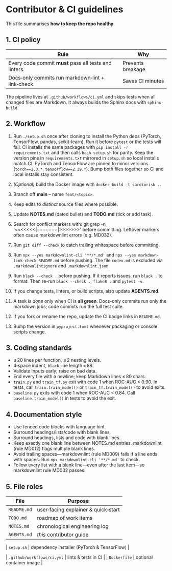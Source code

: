 # Contributor & CI guidelines

This file summarises **how to keep the repo healthy**.

## 1. CI policy

| Rule | Why |
|------|-----|
| Every code commit **must** pass all tests and linters. | Prevents breakage |
| Docs‑only commits run markdown‑lint + link‑check. | Saves CI minutes |

The pipeline lives at `.github/workflows/ci.yml` and skips tests when
all changed files are Markdown.
It always builds the Sphinx docs with `sphinx-build`.

## 2. Workflow

1. Run `./setup.sh` once after cloning to install the Python deps
   (PyTorch, TensorFlow, pandas, scikit-learn). Run it before `pytest`
   or the tests will fail. CI installs the same packages with
   `pip install -r requirements.txt` and then calls `bash setup.sh` for
   parity. Keep the version pins in `requirements.txt` mirrored in
   `setup.sh` so local installs match CI. PyTorch and TensorFlow are
   pinned to minor versions (`torch==2.3.*`, `tensorflow==2.19.*`). Bump
   both files together so CI and local installs stay consistent.
2. *(Optional)* build the Docker image with `docker build -t cardiorisk .`.
3. Branch off **main** – name `feat/<topic>`.
4. Keep edits to *distinct* source files where possible.
5. Update **NOTES.md** (dated bullet) and **TODO.md** (tick or add task).
6. Search for conflict markers with:
   git grep -n '<<<<<<<\|=======\|>>>>>>>'
   before committing. Leftover markers often cause markdownlint errors (e.g. MD032).
7. Run `git diff --check` to catch trailing whitespace before committing.

8. Run `npx --yes markdownlint-cli '**/*.md'` and
   `npx --yes markdown-link-check README.md` before pushing. The file
   `codex.md` is excluded via `.markdownlintignore` and `.markdownlint.json`.
9. Run `black --check .` before pushing.
   If it reports issues, run `black .` to format.
   Then re-run `black --check .`, `flake8 .` and `pytest -v`.
10. If you change tests, linters, or build scripts, also update **AGENTS.md**.
11. A task is *done* only when CI is **all green**.
    Docs-only commits run only the markdown jobs;
    code commits run the full test suite.
12. If you fork or rename the repo, update the CI badge links in `README.md`.
13. Bump the version in `pyproject.toml` whenever packaging or console scripts change.

## 3. Coding standards

* ≤ 20 lines per function, ≤ 2 nesting levels.
* 4‑space indent, `black` line length = 88.
* Validate inputs early; raise on bad data.
* End every file with a newline; keep Markdown lines ≤ 80 chars.
* `train.py` and `train_tf.py` exit with code 1 when ROC-AUC < 0.90.
  In tests, call `train.train_model()` or `train_tf.train_model()`
  to avoid exits.
* `baseline.py` exits with code 1 when ROC-AUC < 0.84.
  Call `baseline.train_model()` in tests to avoid the exit.

## 4. Documentation style

* Use fenced code blocks with language hint.
* Surround headings/lists/code with blank lines.
* Surround headings, lists and code with blank lines.
* Keep exactly one blank line between NOTES.md entries.
  markdownlint (rule MD012) flags multiple blank lines.
* Avoid trailing spaces—markdownlint (rule MD009) fails if a line ends with spaces.
  Run `npx markdownlint-cli '**/*.md'` to check.
* Follow every list with a blank line—even after the last item—so
  markdownlint rule MD032 passes.

## 5. File roles

| File | Purpose |
|------|---------|
| `README.md` | user‑facing explainer & quick‑start |
| `TODO.md` | roadmap of work items |
| `NOTES.md` | chronological engineering log |
| `AGENTS.md` | *this* contributor guide |

| `setup.sh` | dependency installer (PyTorch & TensorFlow) |

| `.github/workflows/ci.yml` | lints & tests in CI |
| `Dockerfile` | optional container image |
